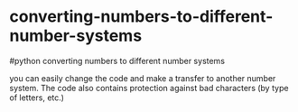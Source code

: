 # converting-numbers-to-different-number-systems
#python converting numbers to different number systems

you can easily change the code and make a transfer to another number system. The code also contains protection against bad characters (by type of letters, etc.)
